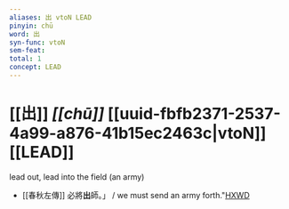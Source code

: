 ```yaml
---
aliases: 出 vtoN LEAD
pinyin: chū
word: 出
syn-func: vtoN
sem-feat: 
total: 1
concept: LEAD 
---
```

# [[出]] *[[chū]]*  [[uuid-fbfb2371-2537-4a99-a876-41b15ec2463c|vtoN]] [[LEAD]]
lead out, lead into the field (an army)
 - [[春秋左傳]] 必將**出**師。」 / we must send an army forth."[HXWD](https://hxwd.org/textview.html?location=KR1e0001_tls_009-198a.1)
